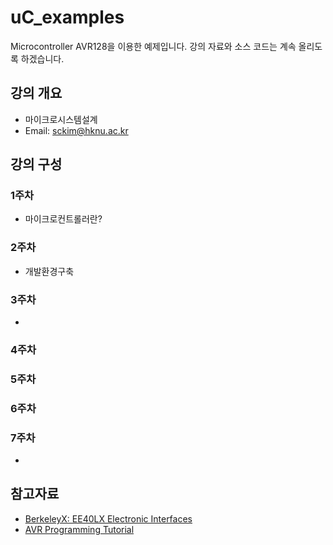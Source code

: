 # uC_examples
Microcontroller AVR128을 이용한 예제입니다.
강의 자료와 소스 코드는 계속 올리도록 하겠습니다.

## 강의 개요
+ 마이크로시스템설계
+ Email: sckim@hknu.ac.kr

## 강의 구성 

### 1주차
+ 마이크로컨트롤러란? 
### 2주차
+ 개발환경구축
### 3주차
+ 
### 4주차 
### 5주차 
### 6주차 
### 7주차 
+

## 참고자료
+ [BerkeleyX: EE40LX Electronic Interfaces](https://courses.edx.org/courses/course-v1:BerkeleyX+EE40LX+2T2015/info)
+ [AVR Programming Tutorial](http://ocw.mit.edu/courses/media-arts-and-sciences/mas-962-special-topics-new-textiles-spring-2010/readings-lectures-tutorials/tut06_avr1/)

